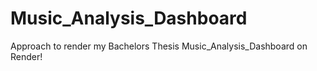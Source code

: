 # Music_Analysis_Dashboard
Approach to render my Bachelors Thesis Music_Analysis_Dashboard on Render! 
